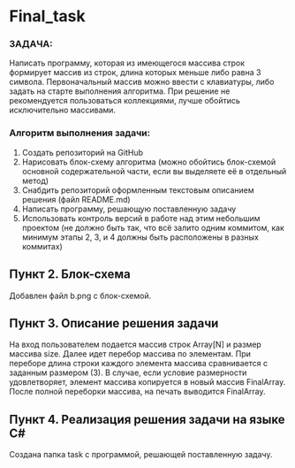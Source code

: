 # Final_task

### ЗАДАЧА:
Написать программу, которая из имеющегося массива строк формирует массив из строк, длина которых меньше либо равна 3 символа. Первоначальный массив можно ввести с клавиатуры, либо задать на старте выполнения алгоритма. При решение не рекомендуется пользоваться коллекциями, лучше обойтись исключительно массивами.

### Алгоритм выполнения задачи:
1. Создать репозиторий на GitHub
2. Нарисовать блок-схему алгоритма (можно обойтись блок-схемой основной содержательной части, если вы выделяете её в отдельный метод)
3. Снабдить репозиторий оформленным текстовым описанием решения (файл README.md)
4. Написать программу, решающую поставленную задачу
5. Использовать контроль версий в работе над этим небольшим проектом (не должно быть так, что всё залито одним коммитом, как минимум этапы 2, 3, и 4 должны быть расположены в разных коммитах)



## Пункт 2. Блок-схема
Добавлен файл b.png с блок-схемой.

## Пункт 3. Описание решения задачи
На вход пользователем подается массив строк Array[N] и размер массива size. Далее идет перебор массива по элементам. 
При переборе длина строки каждого элемента массива сравнивается с заданным размером (3). В случае, если условие размерности удовлетворяет, элемент массива копируется в новый массив FinalArray. После полной переборки массива, на печать выводится FinalArray.

## Пункт 4. Реализация решения задачи на языке C#
Создана папка task с программой, решающей поставленную задачу.
